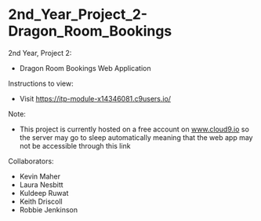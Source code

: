 # 2nd_Year_Project_2-Dragon_Room_Bookings
2nd Year, Project 2:
- Dragon Room Bookings Web Application

Instructions to view:
- Visit https://itp-module-x14346081.c9users.io/

Note:
- This project is currently hosted on a free account on www.cloud9.io so the server may go to sleep automatically meaning that the web app may not be accessible through this link

Collaborators:
- Kevin Maher
- Laura Nesbitt
- Kuldeep Ruwat
- Keith Driscoll
- Robbie Jenkinson
